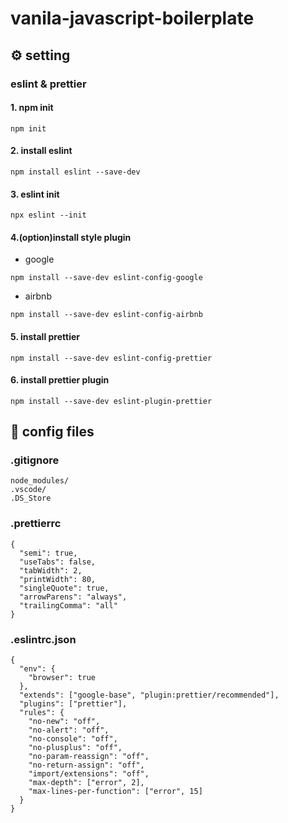 # vanila-javascript-boilerplate


## ⚙️ setting

### eslint & prettier
#### 1. npm init
```
npm init
```
#### 2. install eslint
```
npm install eslint --save-dev
```
#### 3. eslint init
```
npx eslint --init
```
#### 4.(option)install style plugin
- google
```
npm install --save-dev eslint-config-google
```
- airbnb
```
npm install --save-dev eslint-config-airbnb 
```
#### 5. install prettier
```
npm install --save-dev eslint-config-prettier
```
#### 6. install prettier plugin
```
npm install --save-dev eslint-plugin-prettier
```
#### 
## 📜 config files

### .gitignore
```
node_modules/
.vscode/
.DS_Store
```

### .prettierrc
```
{
  "semi": true,
  "useTabs": false,
  "tabWidth": 2,
  "printWidth": 80,
  "singleQuote": true,
  "arrowParens": "always",
  "trailingComma": "all"
}
```

### .eslintrc.json
```
{
  "env": {
    "browser": true
  },
  "extends": ["google-base", "plugin:prettier/recommended"],
  "plugins": ["prettier"],
  "rules": {
    "no-new": "off",
    "no-alert": "off",
    "no-console": "off",
    "no-plusplus": "off",
    "no-param-reassign": "off",
    "no-return-assign": "off",
    "import/extensions": "off",
    "max-depth": ["error", 2],
    "max-lines-per-function": ["error", 15]
  }
}
```
